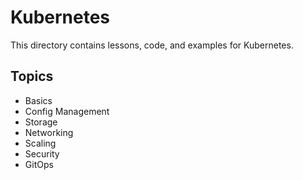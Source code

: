 # Kubernetes 
This directory contains lessons, code, and examples for Kubernetes. 
 
## Topics 
- Basics 
- Config Management 
- Storage 
- Networking 
- Scaling 
- Security 
- GitOps 
